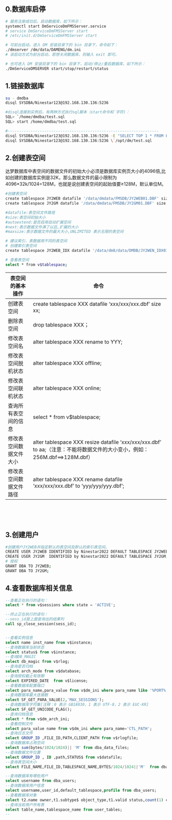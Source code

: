
## 0.数据库启停

```bash
# 服务注册成功后，启动数据库，如下所示：
systemctl start DmServiceDmFMSServer.service
# service DmServiceDmFMSServer start
# /etc/init.d/DmServiceDmFMSServer start

# 可前台启动，进入 DM 安装目录下的 bin 目录下，命令如下： 
./dmserver /dm/data/DAMENG/dm.ini 
# 该启动方式为前台启动，若想关闭数据库，则输入 exit 即可。

# 也可进入 DM 安装目录下的 bin 目录下，启动/停止/重启数据库，如下所示： 
./DmServiceDMSERVER start/stop/restart/status
```

## 1.链接数据库

```bash
su - dmdba
disql SYSDBA/Ninestar123@192.168.130.136:5236

#disql连接到实例后，有两种方式执行sql脚本（start命令和`字符)：
SQL> `/home/dmdba/test.sql
SQL> start /home/dmdba/test.sql

#------------------------------------------------------------------
disql SYSDBA/Ninestar123@192.168.130.136:5236 -E "SELECT TOP 1 * FROM LLL.TABLE_1;"
disql SYSDBA/Ninestar123@192.168.130.136:5236 \`/opt/dm/test.sql

```

## 2.创建表空间

达梦数据库中表空间的数据文件的初始大小必须是数据库实例页大小的4096倍,比如创建的数据库实例是32K，那么数据文件的最小限制为4096\*32k/1024=128M，也就是说创建表空间的起始值要≥128M，默认单位M。

```bash
#创建表空间
create tablespace JY2WEB datafile '/data/dmdata/FMSDB/JY2WEB01.DBF' size 1024 autoextend on next 1024 maxsize unlimited;
create tablespace JY2GM datafile '/data/dmdata/FMSDB/JY2GM01.DBF' size 1024 autoextend on next 1024 maxsize unlimited;

#datafile:表空间文件路径
#size:表空间初始大小
#autoextend:是否启用自动扩展空间
#next:表示数据文件满了以后,扩展的大小
#maxsize:表示数据文件的最大大小,UNLIMITED 表示无限的表空间

# 建议索引、表数据用不同的表空间
# 创建索引表空间
create tablespace JY2WEB_IDX datafile '/data/dm8/data/DMDB/JY2WEN_IDX01.DBF' size 128 autoextend on next 128 maxsize unlimited;

# 查看表空间
select * from v$tablespace;
```

|表空间的基本操作|命令|
| ------------------------| ------------------------------------------------------------------------------------------------------------------------------|
|创建表空间|create tablespace XXX datafile ‘xxx/xxx/xxx.dbf’ size xx;|
|删除表空间|drop tablespace XXX；|
|修改表空间名|alter tablespace XXX rename to YYY;|
|修改表空间脱机状态|alter tablespace XXX offline;|
|修改表空间联机状态|alter tablespace XXX online;|
|查询所有表空间的信息|select * from v$tablespace;|
|修改表空间数据文件大小|alter tablespace XXX resize datafile ‘xxx/xxx/xxx.dbf’ to aa;（注意：不能将数据文件的大小变小，例如：256M.dbf==>128M.dbf）|
|修改表空间数据文件路径|alter tablespace XXX rename datafile ‘xxx/xxx/xxx.dbf’ to ‘yyy/yyy/yyy.dbf’;|

‍

‍

## 3.创建用户

```bash
#创建用户JY2WEB并指定默认的表空间及默认的索引表空间。
CREATE USER JY2WEB IDENTIFIED by Ninestar2022 DEFAULT TABLESPACE JY2WEB;
CREATE USER JY2GM  IDENTIFIED by Ninestar2022 DEFAULT TABLESPACE JY2GM;
# 授权
GRANT DBA TO JY2WEB;
GRANT DBA TO JY2GM;
```

## 4.查看数据库相关信息

```sql
--查看正在执行的语句：
select * from v$sessions where state = 'ACTIVE';

--终止正在执行的语句：
--sess_id是上面查询出的结果列
call sp_close_session(sess_id);


--查看实例信息
select name inst_name from v$instance;
--查询数据库当前状态
select status$ from v$instance;
--查询DB_MAGIC
select db_magic from v$rlog;
--查询是否归档
select arch_mode from v$database;
--查询授权截止有效期
select EXPIRED_DATE  from v$license;
--查看数据库配置端口
select para_name,para_value from v$dm_ini where para_name like '%PORT%';
--查询数据库最大连接数
select SF_GET_PARA_VALUE(2,'MAX_SESSIONS');
--查询数据库字符集[注释：0 表示 GB18030，1 表示 UTF-8，2 表示 EUC-KR]
select SF_GET_UNICODE_FLAG();
--查询归档信息
select * from v$dm_arch_ini;
--查看控制文件
select para_value name from v$dm_ini where para_name='CTL_PATH';
--查询日志文件
select GROUP_ID ,FILE_ID,PATH,CLIENT_PATH from v$rlogfile;
--查询数据库占用空间
select sum(bytes/1024/1024)|| 'M' from dba_data_files;
--查询数据文件位置
select GROUP_ID , ID ,path,STATUS$ from v$datafile;
--查询表空间大小
select FILE_NAME,FILE_ID,TABLESPACE_NAME,BYTES/1024/1024||'M'  from dba_data_files;

--查询数据库有哪些用户
select username from dba_users;
--查询数据库用户信息
select username,user_id,default_tablespace,profile from dba_users;
--查看数据库对象
select t2.name owner,t1.subtype$ object_type,t1.valid status,count(1) count# from sysobjects t1,sysobjects t2 where t1.schid=t2.id and t1.schid!=0 group by t2.name,t1.subtype$,t1.valid;
--查询当前用户所有表
select table_name,tablespace_name from user_tables;
--
```
